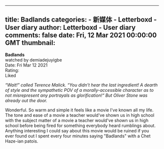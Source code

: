 
---
title: Badlands
categories: 
    - 新媒体
    - Letterboxd - User diary
author: Letterboxd - User diary
comments: false
date: Fri, 12 Mar 2021 00:00:00 GMT
thumbnail: 
---

<div>   
<b>Badlands</b><br>watched by demiadejuyigbe<br>Date: Fri Mar 12 2021<br>Rating:  <br>Liked<br>








<div>



<div><p><i>“Wait!” called Terence Malick. “You didn’t hear the last ingredient! A dearth of style and the sympathetic POV of a morally-accessible character as to not misrepresent any portrayals as glorification!“ But Oliver Stone was already out the door.</i></p><p>Wonderful. So warm and simple it feels like a movie I've known all my life. The tone and ease of a movie a teacher would've shown us in high school with the subject matter of a movie a teacher would've shown us in high school before being fired for something everybody heard rumblings about. Anything interesting I could say about this movie would be ruined if you ever found out I spent every four minutes saying "Badlands" with a Chet Haze-ian patois.</p></div>

</div>
  
</div>
            